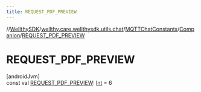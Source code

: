 ```yaml
---
title: REQUEST_PDF_PREVIEW
---
```

//[WellthySDK](../../../../index.html)/[wellthy.care.wellthysdk.utils.chat](../../index.html)/[MQTTChatConstants](../index.html)/[Companion](index.html)/[REQUEST_PDF_PREVIEW](-r-e-q-u-e-s-t_-p-d-f_-p-r-e-v-i-e-w.html)



# REQUEST_PDF_PREVIEW



[androidJvm]\
const val [REQUEST_PDF_PREVIEW](-r-e-q-u-e-s-t_-p-d-f_-p-r-e-v-i-e-w.html): [Int](https://kotlinlang.org/api/latest/jvm/stdlib/kotlin/-int/index.html) = 6




